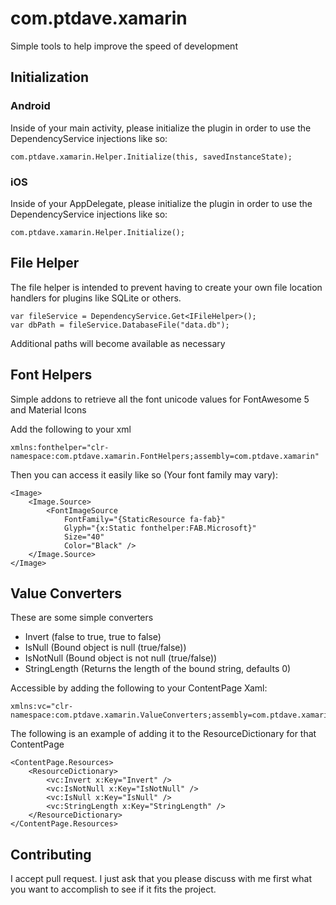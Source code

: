 # com.ptdave.xamarin
Simple tools to help improve the speed of development

## Initialization

### Android
Inside of your main activity, please initialize the plugin in order to use the DependencyService injections like so:
```
com.ptdave.xamarin.Helper.Initialize(this, savedInstanceState);
```

### iOS
Inside of your AppDelegate, please initialize the plugin in order to use the DependencyService injections like so:
```
com.ptdave.xamarin.Helper.Initialize();
```

## File Helper
The file helper is intended to prevent having to create your own file location handlers for plugins like SQLite or others.

```
var fileService = DependencyService.Get<IFileHelper>();
var dbPath = fileService.DatabaseFile("data.db");
```

Additional paths will become available as necessary


## Font Helpers
Simple addons to retrieve all the font unicode values for FontAwesome 5 and Material Icons

Add the following to your xml

```
xmlns:fonthelper="clr-namespace:com.ptdave.xamarin.FontHelpers;assembly=com.ptdave.xamarin"
```

Then you can access it easily like so (Your font family may vary):
```
<Image>
    <Image.Source>
        <FontImageSource
            FontFamily="{StaticResource fa-fab}"
            Glyph="{x:Static fonthelper:FAB.Microsoft}"
            Size="40"
            Color="Black" />
    </Image.Source>
</Image>
```

## Value Converters
These are some simple converters
 - Invert (false to true, true to false)
 - IsNull (Bound object is null (true/false))
 - IsNotNull (Bound object is not null (true/false))
 - StringLength (Returns the length of the bound string, defaults 0)


 Accessible by adding the following to your ContentPage Xaml:
 ```
xmlns:vc="clr-namespace:com.ptdave.xamarin.ValueConverters;assembly=com.ptdave.xamarin"
```

The following is an example of adding it to the ResourceDictionary for that ContentPage
```
<ContentPage.Resources>
    <ResourceDictionary>
        <vc:Invert x:Key="Invert" />
        <vc:IsNotNull x:Key="IsNotNull" />
        <vc:IsNull x:Key="IsNull" />
        <vc:StringLength x:Key="StringLength" />
    </ResourceDictionary>
</ContentPage.Resources>
```

## Contributing
I accept pull request. I just ask that you please discuss with me first what you want to accomplish to see if it fits the project.